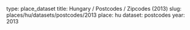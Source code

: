 type: place_dataset
title: Hungary / Postcodes / Zipcodes (2013)
slug: places/hu/datasets/postcodes/2013
place: hu
dataset: postcodes
year: 2013
